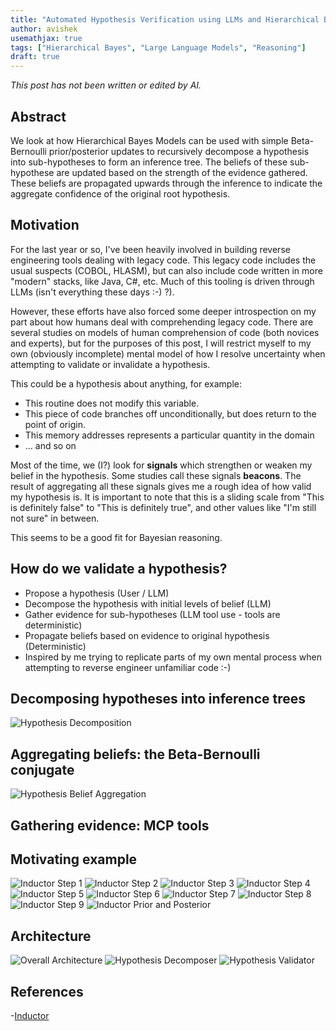 ```yaml
---
title: "Automated Hypothesis Verification using LLMs and Hierarchical Bayes Models"
author: avishek
usemathjax: true
tags: ["Hierarchical Bayes", "Large Language Models", "Reasoning"]
draft: true
---
```


_This post has not been written or edited by AI._

## Abstract
We look at how Hierarchical Bayes Models can be used with simple Beta-Bernoulli prior/posterior updates to recursively decompose a hypothesis into sub-hypotheses to form an inference tree. The beliefs of these sub-hypothese are updated based on the strength of the evidence gathered. These beliefs are propagated upwards through the inference to indicate the aggregate confidence of the original root hypothesis.

## Motivation
For the last year or so, I've been heavily involved in building reverse engineering tools dealing with legacy code. This legacy code includes the usual suspects (COBOL, HLASM), but can also include code written in more "modern" stacks, like Java, C#, etc. Much of this tooling is driven through LLMs (isn't everything these days :-) ?).

However, these efforts have also forced some deeper introspection on my part about how humans deal with comprehending legacy code. There are several studies on models of human comprehension of code (both novices and experts), but for the purposes of this post, I will restrict myself to my own (obviously incomplete) mental model of how I resolve uncertainty when attempting to validate or invalidate a hypothesis.

This could be a hypothesis about anything, for example:

- This routine does not modify this variable.
- This piece of code branches off unconditionally, but does return to the point of origin.
- This memory addresses represents a particular quantity in the domain
- ... and so on

Most of the time, we (I?) look for **signals** which strengthen or weaken my belief in the hypothesis. Some studies call these signals **beacons**. The result of aggregating all these signals gives me a rough idea of how valid my hypothesis is. It is important to note that this is a sliding scale from "This is definitely false" to "This is definitely true", and other values like "I'm still not sure" in between.

This seems to be a good fit for Bayesian reasoning.

## How do we validate a hypothesis?

- Propose a hypothesis (User / LLM)
- Decompose the hypothesis with initial levels of belief (LLM)
- Gather evidence for sub-hypotheses (LLM tool use - tools are deterministic)
- Propagate beliefs based on evidence to original hypothesis (Deterministic)
- Inspired by me trying to replicate parts of my own mental process when attempting to reverse engineer unfamiliar code :-)

## Decomposing hypotheses into inference trees

![Hypothesis Decomposition](/assets/images/inductor-hypothesis-decomposition.png)

## Aggregating beliefs: the Beta-Bernoulli conjugate

![Hypothesis Belief Aggregation](/assets/images/inductor-belief-aggregation.png)

## Gathering evidence: MCP tools

## Motivating example

![Inductor Step 1](/assets/images/inductor-step-01.png)
![Inductor Step 2](/assets/images/inductor-step-02.png)
![Inductor Step 3](/assets/images/inductor-step-03.png)
![Inductor Step 4](/assets/images/inductor-step-04.png)
![Inductor Step 5](/assets/images/inductor-step-05.png)
![Inductor Step 6](/assets/images/inductor-step-06.png)
![Inductor Step 7](/assets/images/inductor-step-07.png)
![Inductor Step 8](/assets/images/inductor-step-08.png)
![Inductor Step 9](/assets/images/inductor-step-09.png)
![Inductor Prior and Posterior](/assets/images/inductor-before-after.png)

## Architecture

![Overall Architecture](/assets/images/inductor-macro-structure.png)
![Hypothesis Decomposer](/assets/images/inductor-hypothesis-decomposer-langgraph.png)
![Hypothesis Validator](/assets/images/inductor-hypothesis-validator-langgraph.png)

## References
-[Inductor](https://github.com/asengupta/inductor)
